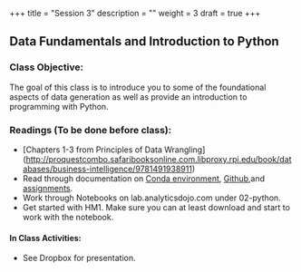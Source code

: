 +++
title = "Session 3"
description = ""
weight = 3
draft = true
+++

## Data Fundamentals and Introduction to Python

### Class Objective:

The goal of this class is to introduce you to some of the foundational aspects of data generation as well as provide an introduction to programming with Python.

### Readings (To be done before class):
- [Chapters 1-3 from Principles of Data Wrangling] (http://proquestcombo.safaribooksonline.com.libproxy.rpi.edu/book/databases/business-intelligence/9781491938911)
- Read through documentation on [Conda environment](http://rpi.analyticsdojo.com/setup/anaconda/), [Github](http://rpi.analyticsdojo.com/setup/git/),and [assignments](http://rpi.analyticsdojo.com/mgmt6560-fa18/assignments/).
- Work through Notebooks on lab.analyticsdojo.com under 02-python.
- Get started with HM1. Make sure you can at least download and start to work with the notebook.

#### In Class Activities:
- See Dropbox for presentation.

